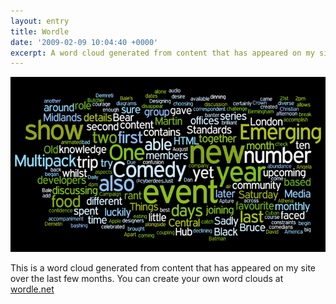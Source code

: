 ```yaml
---
layout: entry
title: Wordle
date: '2009-02-09 10:04:40 +0000'
excerpt: A word cloud generated from content that has appeared on my site over the last few months.
---
```

![Wordle](/assets/images/2009/02/wordle.jpg)

This is a word cloud generated from content that has appeared on my site over the last few months. You can create your own word clouds at [wordle.net][1]

[1]: http://wordle.net